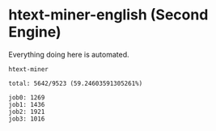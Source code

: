 # htext-miner-english (Second Engine)

Everything doing here is automated.

```
htext-miner

total: 5642/9523 (59.24603591305261%)

job0: 1269
job1: 1436
job2: 1921
job3: 1016
```